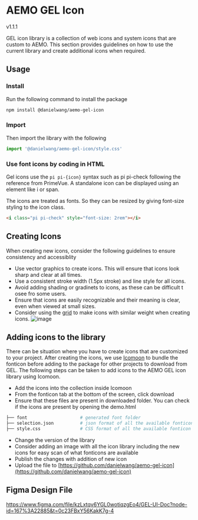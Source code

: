 # AEMO GEL Icon
v1.1.1

GEL icon library is a collection of web icons and system icons that are custom to AEMO. This section provides guidelines on how to use the current library and create additional icons when required.

## Usage
### Install
Run the following command to install the package

```bash
npm install @danielwang/aemo-gel-icon
```

### Import 

Then import the library with the following
```js
import '@danielwang/aemo-gel-icon/style.css'
```

### Use font icons by coding in HTML

Gel icons use the `pi pi-{icon}` syntax such as pi pi-check following the reference from PrimeVue. A standalone icon can be displayed using an element like i or span.

The icons are treated as fonts. So they can be resized by giving font-size styling to the icon class.

```html
<i class="pi pi-check" style="font-size: 2rem"></i>
```

## Creating Icons

When creating new icons, consider the following guidelines to ensure consistency and accessiblity
* Use vector graphics to create icons. This will ensure that icons look sharp and clear at all times.
* Use a consistent stroke width (1.5px stroke) and line style for all icons.
* Avoid adding shading or gradinets to icons, as these can be difficult t osee fro some users.
* Ensure that icons are easily recognizable and their meaning is clear, even when viewed at small sizes.
* Consider using the [grid](https://m3.material.io/styles/icons/designing-icons#6e78ff9d-bf70-4b1d-8eab-c2058438e565) to make icons with similar weight when creating icons.
![image](https://lh3.googleusercontent.com/zYEU6tbcRdmpAzAypRZsj8z6tMpgWp0VMgGWJKL75ep5d9nB11-7vmMGJhUtuAaQiZqKVNyCPrQ8QTblK_iLeO0f3xRg0sl6cEG-WQCQdvBH=s0)


## Adding icons to the library

There can be situation where you have to create icons that are customized to your project. After creating the icons, we use [Icomoon](https://icomoon.io/) to bundle the fonticon before adding to the package for other projects to download from GEL.
The following steps can be taken to add icons to the AEMO GEL icon library using Icomoon.
* Add the icons into the collection inside Icomoon
* From the fonticon tab at the bottom of the screen, click download
* Ensure that these files are present in downloaded folder. You can check if the icons are present by opening the demo.html
```bash
├── font                    # generated font folder
├── selection.json          # json format of all the available fonticon
├── style.css               # CSS format of all the available fonticon
```
* Change the version of the library
* Consider adding an image with all the icon library including the new icons for easy scan of what fonticons are available
* Publish the changes with addition of new icon
* Upload the file to [https://github.com/danielwang/aemo-gel-icon](https://github.com/danielwang/aemo-gel-icon)


## Figma Design File 

https://www.figma.com/file/kzLxtqv6YGL0wotiqzgEo4/GEL-UI-Doc?node-id=167%3A22885&t=0c23FBxY56KakK7g-4